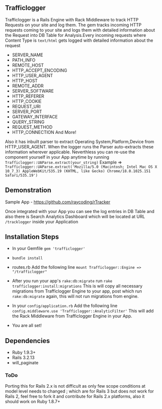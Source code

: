 ## Trafficlogger

Trafficlogger is a Rails Engine with Rack Middleware to track HTTP Requests on your site and log them.
The gem tracks incoming HTTP requests coming to your site and logs them with detailed information about the Request into DB Table for Analysis.Every incoming requests where Content Type is `text/html` gets logged with detailed information about the request
- SERVER_NAME
- PATH_INFO
- REMOTE_HOST
- HTTP_ACCEPT_ENCODING
- HTTP_USER_AGENT
- HTTP_HOST
- REMOTE_ADDR
- SERVER_SOFTWARE
- HTTP_REFERER
- HTTP_COOKIE
- REQUEST_URI
- SERVER_PORT
- GATEWAY_INTERFACE
- QUERY_STRING
- REQUEST_METHOD
- HTTP_CONNECTION
And More!

Also it has inbuilt parser to extract Operating System,Platform,Device from HTTP_USER_AGENT. When the logger runs the Parser auto-extracts these information wherever applicable. Neverthless you can re-use the component yourself in your App anytime by running 
`Trafficlogger::UAParse.extract(your_string)`
Example => `Trafficlogger::UAParse.extract('Mozilla/5.0 (Macintosh; Intel Mac OS X 10_7_3) AppleWebKit/535.19 (KHTML, like Gecko) Chrome/18.0.1025.151 Safari/535.19')`

## Demonstration

Sample App - https://github.com/raycoding/rTracker

Once integrated with your App you can see the log entries in DB Table and also there is Search Analytics Dashboard which will be located at URL `/tracklogger` inside your Application

## Installation Steps 

 -  In your Gemfile 
    `gem 'trafficlogger'`

 -  `bundle install`

 -	routes.rb
 		Add the following line `mount Trafficlogger::Engine => "/trafficlogger"`

 -	After you run your app's `rake:db:migrate` run `rake trafficlogger:install:migrations`
 		This is will copy all necessary migrations from Trafficlogger Engine to your app, post which run 
 		`rake:db:migrate` again, this will not run migrations from engine.

 -  In your `config/application.rb`
    Add the following line `config.middleware.use 'Trafficlogger::AnalyticFilter'`
    This will add the Rack Middleware from Trafficlogger Engine in your App.

 - You are all set!


## Dependencies

  - Ruby 1.9.3+
  - Rails 3.2.13
  - will_paginate

### ToDo

 Porting this for Rails 2.x is not difficult as only few scope conditions at model level needs to changed ; which are for Rails 3 but does not work for Rails 2, feel free to fork it and contribute for Rails 2.x platforms, also it should work on Ruby 1.8.7+